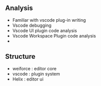 ## Analysis

- Familiar with vscode plug-in writing
- Vscode debugging
- Vscode UI plugin code analysis
- Vscode Workspace Plugin code analysis
- 

## Structure

- weiforce : editor core
- vscode : plugin system
- Helix : editor ui
